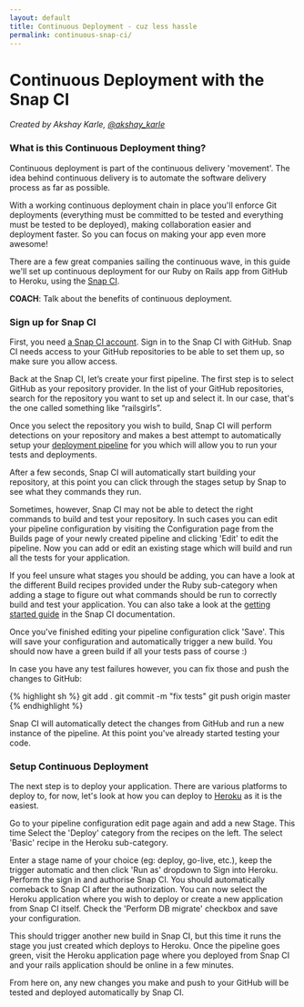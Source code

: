 ```yaml
---
layout: default
title: Continuous Deployment - cuz less hassle
permalink: continuous-snap-ci/
---
```


# Continuous Deployment with the Snap CI

*Created by Akshay Karle, [@akshay_karle](https://twitter.com/akshay_karle)*

### What is this Continuous Deployment thing?

Continuous deployment is part of the continuous delivery 'movement'. The idea behind continuous delivery is to automate the software delivery process as far as possible.

With a working continuous deployment chain in place you'll enforce Git deployments (everything must be committed to be tested and everything must be tested to be deployed), making collaboration easier and deployment faster. So you can focus on making your app even more awesome!

There are a few great companies sailing the continuous wave, in this guide we'll set up continuous deployment for our Ruby on Rails app from GitHub to Heroku, using the [Snap CI](https://snap-ci.com).

__COACH__: Talk about the benefits of continuous deployment.

### Sign up for Snap CI

First, you need [a Snap CI account](https://snap-ci.com/). Sign in to the Snap CI with GitHub. Snap CI needs access to your GitHub repositories to be able to set them up, so make sure you allow access.

Back at the Snap CI, let’s create your first pipeline. The first step is to select GitHub as your repository provider. In the list of your GitHub repositories, search for the repository you want to set up and select it. In our case, that's the one called something like “railsgirls”.

Once you select the repository you wish to build, Snap CI will perform detections on your repository and makes a best attempt to automatically setup your [deployment pipeline](http://martinfowler.com/bliki/DeploymentPipeline.html) for you which will allow you to run your tests and deployments.

After a few seconds, Snap CI will automatically start building your repository, at this point you can click through the stages setup by Snap to see what they commands they run.

Sometimes, however, Snap CI may not be able to detect the right commands to build and test your repository. In such cases you can edit your pipeline configuration by visiting the Configuration page from the Builds page of your newly created pipeline and clicking 'Edit' to edit the pipeline. Now you can add or edit an existing stage which will build and run all the tests for your application.

If you feel unsure what stages you should be adding, you can have a look at the different Build recipes provided under the Ruby sub-category when adding a stage to figure out what commands should be run to correctly build and test your application. You can also take a look at the [getting started guide](https://docs.snap-ci.com/getting-started/) in the Snap CI documentation.

Once you've finished editing your pipeline configuration click 'Save'. This will save your configuration and automatically trigger a new build. You should now have a green build if all your tests pass of course :)

In case you have any test failures however, you can fix those and push the changes to GitHub:

{% highlight sh %}
git add .
git commit -m "fix tests"
git push origin master
{% endhighlight %}

Snap CI will automatically detect the changes from GitHub and run a new instance of the pipeline. At this point you've already started testing your code.

### Setup Continuous Deployment

The next step is to deploy your application. There are various platforms to deploy to, for now, let's look at how you can deploy to [Heroku](https://www.heroku.com/) as it is the easiest.

Go to your pipeline configuration edit page again and add a new Stage. This time Select the 'Deploy' category from the recipes on the left. The select 'Basic' recipe in the Heroku sub-category.

Enter a stage name of your choice (eg: deploy, go-live, etc.), keep the trigger automatic and then click 'Run as' dropdown to Sign into Heroku. Perform the sign in and authorise Snap CI. You should automatically comeback to Snap CI after the authorization. You can now select the Heroku application where you wish to deploy or create a new application from Snap CI itself. Check the 'Perform DB migrate' checkbox and save your configuration.

This should trigger another new build in Snap CI, but this time it runs the stage you just created which deploys to Heroku. Once the pipeline goes green, visit the Heroku application page where you deployed from Snap CI and your rails application should be online in a few minutes.

From here on, any new changes you make and push to your GitHub will be tested and deployed automatically by Snap CI.
